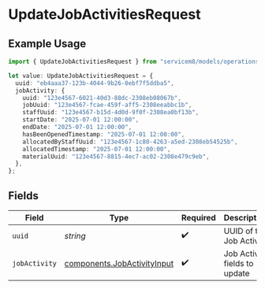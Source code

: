 # UpdateJobActivitiesRequest

## Example Usage

```typescript
import { UpdateJobActivitiesRequest } from "servicem8/models/operations";

let value: UpdateJobActivitiesRequest = {
  uuid: "eb4aaa37-123b-4044-9b26-0ebf7f5ddba5",
  jobActivity: {
    uuid: "123e4567-6021-40d3-88dc-2308eb08067b",
    jobUuid: "123e4567-fcae-459f-aff5-2308eeabbc1b",
    staffUuid: "123e4567-b15d-4d0d-9f0f-2308ea0bf13b",
    startDate: "2025-07-01 12:00:00",
    endDate: "2025-07-01 12:00:00",
    hasBeenOpenedTimestamp: "2025-07-01 12:00:00",
    allocatedByStaffUuid: "123e4567-1c80-4263-a5ed-2308eb54525b",
    allocatedTimestamp: "2025-07-01 12:00:00",
    materialUuid: "123e4567-8815-4ec7-ac02-2308e479c9eb",
  },
};
```

## Fields

| Field                                                                      | Type                                                                       | Required                                                                   | Description                                                                |
| -------------------------------------------------------------------------- | -------------------------------------------------------------------------- | -------------------------------------------------------------------------- | -------------------------------------------------------------------------- |
| `uuid`                                                                     | *string*                                                                   | :heavy_check_mark:                                                         | UUID of the Job Activity                                                   |
| `jobActivity`                                                              | [components.JobActivityInput](../../models/components/jobactivityinput.md) | :heavy_check_mark:                                                         | Job Activity fields to update                                              |